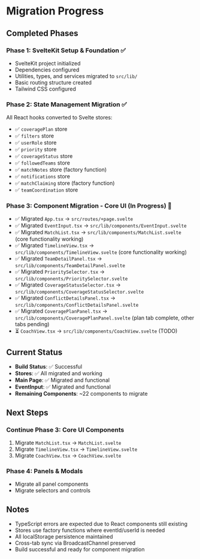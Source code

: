 # Migration Progress

## Completed Phases

### Phase 1: SvelteKit Setup & Foundation ✅
- SvelteKit project initialized
- Dependencies configured
- Utilities, types, and services migrated to `src/lib/`
- Basic routing structure created
- Tailwind CSS configured

### Phase 2: State Management Migration ✅
All React hooks converted to Svelte stores:
- ✅ `coveragePlan` store
- ✅ `filters` store
- ✅ `userRole` store
- ✅ `priority` store
- ✅ `coverageStatus` store
- ✅ `followedTeams` store
- ✅ `matchNotes` store (factory function)
- ✅ `notifications` store
- ✅ `matchClaiming` store (factory function)
- ✅ `teamCoordination` store

### Phase 3: Component Migration - Core UI (In Progress) 🔄
- ✅ Migrated `App.tsx` → `src/routes/+page.svelte`
- ✅ Migrated `EventInput.tsx` → `src/lib/components/EventInput.svelte`
- ✅ Migrated `MatchList.tsx` → `src/lib/components/MatchList.svelte` (core functionality working)
- ✅ Migrated `TimelineView.tsx` → `src/lib/components/TimelineView.svelte` (core functionality working)
- ✅ Migrated `TeamDetailPanel.tsx` → `src/lib/components/TeamDetailPanel.svelte`
- ✅ Migrated `PrioritySelector.tsx` → `src/lib/components/PrioritySelector.svelte`
- ✅ Migrated `CoverageStatusSelector.tsx` → `src/lib/components/CoverageStatusSelector.svelte`
- ✅ Migrated `ConflictDetailsPanel.tsx` → `src/lib/components/ConflictDetailsPanel.svelte`
- ✅ Migrated `CoveragePlanPanel.tsx` → `src/lib/components/CoveragePlanPanel.svelte` (plan tab complete, other tabs pending)
- ⏳ `CoachView.tsx` → `src/lib/components/CoachView.svelte` (TODO)

## Current Status

- **Build Status**: ✅ Successful
- **Stores**: ✅ All migrated and working
- **Main Page**: ✅ Migrated and functional
- **EventInput**: ✅ Migrated and functional
- **Remaining Components**: ~22 components to migrate

## Next Steps

### Continue Phase 3: Core UI Components
1. Migrate `MatchList.tsx` → `MatchList.svelte`
2. Migrate `TimelineView.tsx` → `TimelineView.svelte`
3. Migrate `CoachView.tsx` → `CoachView.svelte`

### Phase 4: Panels & Modals
- Migrate all panel components
- Migrate selectors and controls

## Notes

- TypeScript errors are expected due to React components still existing
- Stores use factory functions where eventId/userId is needed
- All localStorage persistence maintained
- Cross-tab sync via BroadcastChannel preserved
- Build successful and ready for component migration


